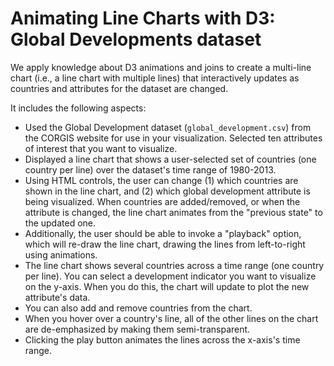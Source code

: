 # Animating Line Charts with D3: Global Developments dataset

We apply knowledge about D3 animations and joins to create a multi-line chart (i.e., a line chart with multiple lines) that interactively updates as countries and attributes for the dataset are changed. 

It includes the following aspects:

- Used the Global Development dataset (`global_development.csv`) from the CORGIS website for use in your visualization. Selected ten attributes of interest that you want to visualize.
- Displayed a line chart that shows a user-selected set of countries (one country per line) over the dataset's time range of 1980-2013.
- Using HTML controls, the user can change (1) which countries are shown in the line chart, and (2) which global development attribute is being visualized. When countries are added/removed, or when the attribute is changed, the line chart animates from the "previous state" to the updated one.
- Additionally, the user should be able to invoke a "playback" option, which will re-draw the line chart, drawing the lines from left-to-right using animations.
- The line chart shows several countries across a time range (one country per line). You can select a development indicator you want to visualize on the y-axis. When you do this, the chart will update to plot the new attribute's data. 
- You can also add and remove countries from the chart. 
- When you hover over a country's line, all of the other lines on the chart are de-emphasized by making them semi-transparent. 
- Clicking the play button animates the lines across the x-axis's time range. 
